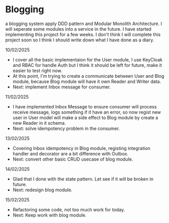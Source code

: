 # Blogging
a blogging system apply DDD pattern and Modular Monolith Architecture. I will seperate some modules into a service in the future. I have started implementing this project for a few weeks. I don't think I will complete this project soon so I think I should write down what I have done as a diary.

10/02/2025
- I cover all the basic implementaion for the User module, I use KeyCloak and RBAC for handle Auth but I think it should be left for future, make it easier to test right now.
- At this point, I'm trying to create a communicate between User and Blog module, because Blog module will have it own Reader and Writer data.
- Next: implement Inbox message for consumer.

11/02/2025
- I have implemented Inbox Message to ensure consumer will process receive message, logs something if it have an error, so now regist new user in User model will make a side effect to Blog module by create a new Reader in it schema.
- Next: solve idempotency problem in the consumer.

13/02/2025
- Covering Inbox idempotency in Blog module, registing integration handler and decorator are a bit difference with Outbox.
- Next: convert other basic CRUD usecase of blog module.

14/02/2025
- Glad that I done with the state pattern. Let see if it will be broken in future.
- Next: redesign blog module.

15/02/2025
- Refactoring some code, not too much work for today.
- Next: Keep work with blog module.
